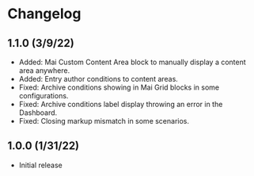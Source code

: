 # Changelog

## 1.1.0 (3/9/22)
* Added: Mai Custom Content Area block to manually display a content area anywhere.
* Added: Entry author conditions to content areas.
* Fixed: Archive conditions showing in Mai Grid blocks in some configurations.
* Fixed: Archive conditions label display throwing an error in the Dashboard.
* Fixed: Closing markup mismatch in some scenarios.

## 1.0.0 (1/31/22)
* Initial release
